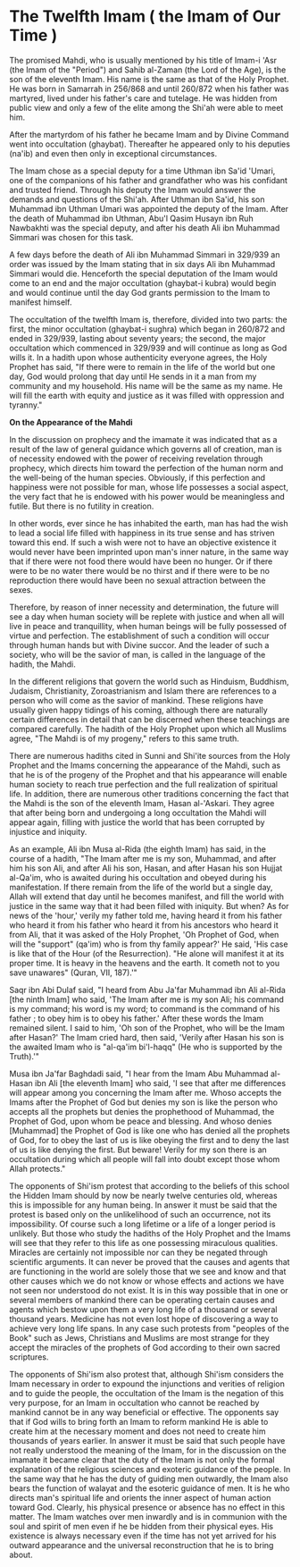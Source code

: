 The Twelfth Imam ( the Imam of Our Time )
=========================================

The promised Mahdi, who is usually mentioned by his title of Imam-i
'Asr (the Imam of the "Period") and Sahib al-Zaman (the Lord of the
Age), is the son of the eleventh Imam. His name is the same as that of
the Holy Prophet. He was born in Samarrah in 256/868 and until 260/872
when his father was martyred, lived under his father's care and
tutelage. He was hidden from public view and only a few of the elite
among the Shi'ah were able to meet him.

After the martyrdom of his father he became Imam and by Divine Command
went into occultation (ghaybat). Thereafter he appeared only to his
deputies (na'ib) and even then only in exceptional circumstances.

The Imam chose as a special deputy for a time Uthman ibn Sa'id 'Umari,
one of the companions of his father and grandfather who was his
confidant and trusted friend. Through his deputy the Imam would answer
the demands and questions of the Shi'ah. After Uthman ibn Sa'id, his son
Muhammad ibn Uthman Umari was appointed the deputy of the Imam. After
the death of Muhammad ibn Uthman, Abu'l Qasim Husayn ibn Ruh Nawbakhti
was the special deputy, and after his death Ali ibn Muhammad Simmari was
chosen for this task.

A few days before the death of Ali ibn Muhammad Simmari in 329/939 an
order was issued by the Imam stating that in six days Ali ibn Muhammad
Simmari would die. Henceforth the special deputation of the Imam would
come to an end and the major occultation (ghaybat-i kubra) would begin
and would continue until the day God grants permission to the Imam to
manifest himself.

The occultation of the twelfth Imam is, therefore, divided into two
parts: the first, the minor occultation (ghaybat-i sughra) which began
in 260/872 and ended in 329/939, lasting about seventy years; the
second, the major occultation which commenced in 329/939 and will
continue as long as God wills it. In a hadith upon whose authenticity
everyone agrees, the Holy Prophet has said, "If there were to remain in
the life of the world but one day, God would prolong that day until He
sends in it a man from my community and my household. His name will be
the same as my name. He will fill the earth with equity and justice as
it was filled with oppression and tyranny."

**On the Appearance of the Mahdi**

In the discussion on prophecy and the imamate it was indicated that as
a result of the law of general guidance which governs all of creation,
man is of necessity endowed with the power of receiving revelation
through prophecy, which directs him toward the perfection of the human
norm and the well-being of the human species. Obviously, if this
perfection and happiness were not possible for man, whose life possesses
a social aspect, the very fact that he is endowed with his power would
be meaningless and futile. But there is no futility in creation.

In other words, ever since he has inhabited the earth, man has had the
wish to lead a social life filled with happiness in its true sense and
has striven toward this end. If such a wish were not to have an
objective existence it would never have been imprinted upon man's inner
nature, in the same way that if there were not food there would have
been no hunger. Or if there were to be no water there would be no thirst
and if there were to be no reproduction there would have been no sexual
attraction between the sexes.

Therefore, by reason of inner necessity and determination, the future
will see a day when human society will be replete with justice and when
all will live in peace and tranquillity, when human beings will be fully
possessed of virtue and perfection. The establishment of such a
condition will occur through human hands but with Divine succor. And the
leader of such a society, who will be the savior of man, is called in
the language of the hadith, the Mahdi.

In the different religions that govern the world such as Hinduism,
Buddhism, Judaism, Christianity, Zoroastrianism and Islam there are
references to a person who will come as the savior of mankind. These
religions have usually given happy tidings of his coming, although there
are naturally certain differences in detail that can be discerned when
these teachings are compared carefully. The hadith of the Holy Prophet
upon which all Muslims agree, "The Mahdi is of my progeny," refers to
this same truth.

There are numerous hadiths cited in Sunni and Shi'ite sources from the
Holy Prophet and the Imams concerning the appearance of the Mahdi, such
as that he is of the progeny of the Prophet and that his appearance will
enable human society to reach true perfection and the full realization
of spiritual life. In addition, there are numerous other traditions
concerning the fact that the Mahdi is the son of the eleventh Imam,
Hasan al-'Askari. They agree that after being born and undergoing a long
occultation the Mahdi will appear again, filling with justice the world
that has been corrupted by injustice and iniquity.

As an example, Ali ibn Musa al-Rida (the eighth Imam) has said, in the
course of a hadith, "The Imam after me is my son, Muhammad, and after
him his son Ali, and after Ali his son, Hasan, and after Hasan his son
Hujjat al-Qa'im, who is awaited during his occultation and obeyed during
his manifestation. If there remain from the life of the world but a
single day, Allah will extend that day until he becomes manifest, and
fill the world with justice in the same way that it had been filled with
iniquity. But when? As for news of the 'hour,' verily my father told me,
having heard it from his father who heard it from his father who heard
it from his ancestors who heard it from Ali, that it was asked of the
Holy Prophet, 'Oh Prophet of God, when will the "support" (qa'im) who is
from thy family appear?' He said, 'His case is like that of the Hour (of
the Resurrection). "He alone will manifest it at its proper time. It is
heavy in the heavens and the earth. It cometh not to you save unawares"
(Quran, VII, 187).'"

Saqr ibn Abi Dulaf said, "I heard from Abu Ja'far Muhammad ibn Ali
al-Rida [the ninth Imam] who said, 'The Imam after me is my son Ali; his
command is my command; his word is my word; to command is the command of
his father ; to obey him is to obey his father.' After these words the
Imam remained silent. I said to him, 'Oh son of the Prophet, who will be
the Imam after Hasan?' The Imam cried hard, then said, 'Verily after
Hasan his son is the awaited Imam who is "al-qa'im bi'l-haqq" (He who is
supported by the Truth).'"

Musa ibn Ja'far Baghdadi said, "I hear from the Imam Abu Muhammad
al-Hasan ibn Ali [the eleventh Imam] who said, 'I see that after me
differences will appear among you concerning the Imam after me. Whoso
accepts the Imams after the Prophet of God but denies my son is like the
person who accepts all the prophets but denies the prophethood of
Muhammad, the Prophet of God, upon whom be peace and blessing. And whoso
denies [Muhammad] the Prophet of God is like one who has denied all the
prophets of God, for to obey the last of us is like obeying the first
and to deny the last of us is like denying the first. But beware! Verily
for my son there is an occultation during which all people will fall
into doubt except those whom Allah protects."

The opponents of Shi'ism protest that according to the beliefs of this
school the Hidden Imam should by now be nearly twelve centuries old,
whereas this is impossible for any human being. In answer it must be
said that the protest is based only on the unlikelihood of such an
occurrence, not its impossibility. Of course such a long lifetime or a
life of a longer period is unlikely. But those who study the hadiths of
the Holy Prophet and the Imams will see that they refer to this life as
one possessing miraculous qualities. Miracles are certainly not
impossible nor can they be negated through scientific arguments. It can
never be proved that the causes and agents that are functioning in the
world are solely those that we see and know and that other causes which
we do not know or whose effects and actions we have not seen nor
understood do not exist. It is in this way possible that in one or
several members of mankind there can be operating certain causes and
agents which bestow upon them a very long life of a thousand or several
thousand years. Medicine has not even lost hope of discovering a way to
achieve very long life spans. In any case such protests from "peoples of
the Book" such as Jews, Christians and Muslims are most strange for they
accept the miracles of the prophets of God according to their own sacred
scriptures.

The opponents of Shi'ism also protest that, although Shi'ism considers
the Imam necessary in order to expound the injunctions and verities of
religion and to guide the people, the occultation of the Imam is the
negation of this very purpose, for an Imam in occultation who cannot be
reached by mankind cannot be in any way beneficial or effective. The
opponents say that if God wills to bring forth an Imam to reform mankind
He is able to create him at the necessary moment and does not need to
create him thousands of years earlier. In answer it must be said that
such people have not really understood the meaning of the Imam, for in
the discussion on the imamate it became clear that the duty of the Imam
is not only the formal explanation of the religious sciences and
exoteric guidance of the people. In the same way that he has the duty of
guiding men outwardly, the Imam also bears the function of walayat and
the esoteric guidance of men. It is he who directs man's spiritual life
and orients the inner aspect of human action toward God. Clearly, his
physical presence or absence has no effect in this matter. The Imam
watches over men inwardly and is in communion with the soul and spirit
of men even if he be hidden from their physical eyes. His existence is
always necessary even if the time has not yet arrived for his outward
appearance and the universal reconstruction that he is to bring about.


